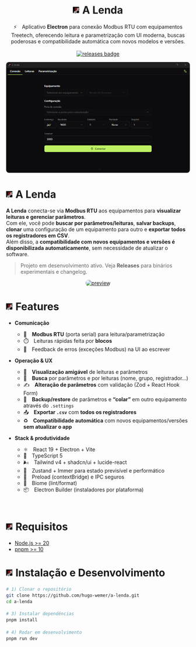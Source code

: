 <h1 align="center"><img src="./docs/icon.png" width="19" /> A Lenda</h1>

<p align="center">⚡ Aplicativo <strong>Electron</strong> para conexão Modbus RTU com equipamentos Treetech, oferecendo leitura e parametrização com UI moderna, buscas poderosas e compatibilidade automática com novos modelos e versões.
  <br/><br/>
  <!-- Releases -->
  <a href="https://github.com/hugo-wemer/a-lenda/releases">
     <img alt="releases badge" src="https://img.shields.io/github/v/release/hugo-wemer/a-lenda?style=for-the-badge&labelColor=1C1E26&color=61ffca"/>
  </a>
</p>

<p align="center">
  <a href="#a-lenda">
    <img alt="preview" src="./docs/home.png" style="border-radius: 8px">
  </a>
</p>

# <img src="./docs/icon.png" width="19" /> A Lenda

**A Lenda** conecta-se via **Modbus RTU** aos equipamentos para **visualizar leituras e gerenciar parâmetros**.  
Com ele, você pode **buscar por parâmetros/leituras**, **salvar backups**, **clonar** uma configuração de um equipamento para outro e **exportar todos os registradores em CSV**.  
Além disso, a **compatibilidade com novos equipamentos e versões é disponibilizada automaticamente**, sem necessidade de atualizar o software.

> Projeto em desenvolvimento ativo. Veja **Releases** para binários experimentais e changelog.

<p align="center">
  <a href="#a-lenda">
    <img alt="preview" src="./docs/presentation.gif" style="border-radius: 8px">
  </a>
</p>


# <img src="./docs/icon.png" width="19" /> Features

- **Comunicação**
  - 🔌 **Modbus RTU** (porta serial) para leitura/parametrização
  - ⏱️ Leituras rápidas feita por **blocos**
  - 🧪 Feedback de erros (exceções Modbus) na UI ao escrever

- **Operação & UX**
  - 👀 **Visualização amigável** de leituras e parâmetros
  - 🔎 **Busca** por parâmetros e por leituras (nome, grupo, registrador…)
  - ✍️ **Alteração de parâmetros** com validação (Zod + React Hook Form)
  - 🧬 **Backup/restore** de parâmetros e **“colar”** em outro equipamento através do `.settings`
  - 📤 **Exportar `.csv`** com **todos os registradores**
  - ♻️ **Compatibilidade automática** com novos equipamentos/versões **sem atualizar o app**

- **Stack & produtividade**
  - ⚛️ React 19 + Electron + Vite
  - 💙 TypeScript 5
  - 🌬️ Tailwind v4 + shadcn/ui + lucide-react
  - 🧠 Zustand + Immer para estado previsível e performático
  - 🧰 Preload (contextBridge) e IPC seguros
  - 🧹 Biome (lint/format)
  - 📦 Electron Builder (instaladores por plataforma)

<br/>


# <img src="./docs/icon.png" width="19" /> Requisitos
- [Node.js >= 20](https://nodejs.org/en/download/)
- [pnpm >= 10](https://pnpm.io/installation)


# <img src="./docs/icon.png" width="19" /> Instalação e Desenvolvimento

```bash
# 1) Clonar o repositório
git clone https://github.com/hugo-wemer/a-lenda.git
cd a-lenda

# 3) Instalar dependências
pnpm install

# 4) Rodar em desenvolvimento
pnpm run dev
